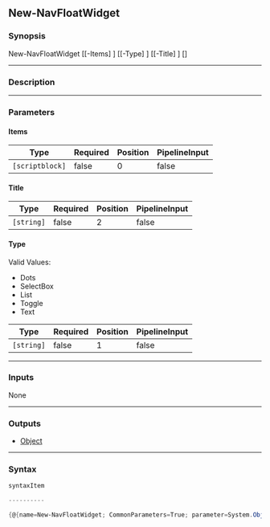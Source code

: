 New-NavFloatWidget
------------------

### Synopsis

New-NavFloatWidget [[-Items] <scriptblock>] [[-Type] <string>] [[-Title] <string>] [<CommonParameters>]

---

### Description

---

### Parameters
#### **Items**

|Type           |Required|Position|PipelineInput|
|---------------|--------|--------|-------------|
|`[scriptblock]`|false   |0       |false        |

#### **Title**

|Type      |Required|Position|PipelineInput|
|----------|--------|--------|-------------|
|`[string]`|false   |2       |false        |

#### **Type**

Valid Values:

* Dots
* SelectBox
* List
* Toggle
* Text

|Type      |Required|Position|PipelineInput|
|----------|--------|--------|-------------|
|`[string]`|false   |1       |false        |

---

### Inputs
None

---

### Outputs
* [Object](https://learn.microsoft.com/en-us/dotnet/api/System.Object)

---

### Syntax
```PowerShell
syntaxItem
```
```PowerShell
----------
```
```PowerShell
{@{name=New-NavFloatWidget; CommonParameters=True; parameter=System.Object[]}}
```
